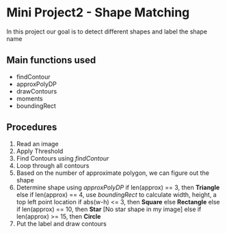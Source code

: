 # Mini Project2 - Shape Matching

In this project our goal is to detect different shapes and label the shape name

## Main functions used
- findContour
- approxPolyDP
- drawContours
- moments
- boundingRect

## Procedures
1. Read an image
2. Apply Threshold
3. Find Contours using *findContour*
4. Loop through all contours
5. Based on the number of approximate polygon, we can figure out the shape
6. Determine shape using *approxPolyDP*
  if len(approx) == 3, then **Triangle**
  else if len(approx) == 4, use *boundingRect* to calculate width, height, a top left point location
     if abs(w-h) <= 3, then **Square**
     else **Rectangle**
  else if len(approx) == 10, then **Star** [No star shape in my image]
  else if len(approx) >= 15, then **Circle**
7. Put the label and draw contours

